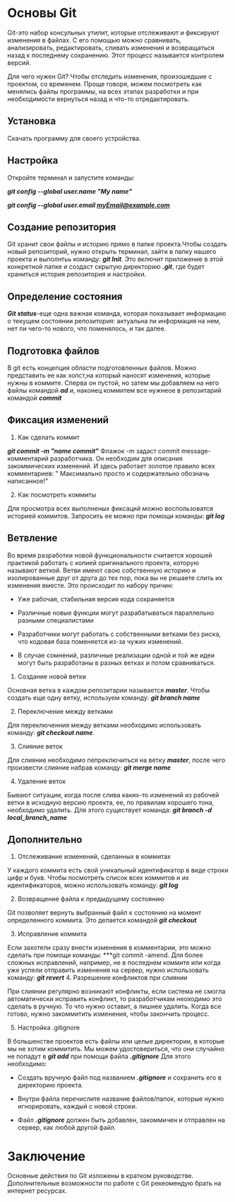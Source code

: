 # Основы Git 

Git-это набор консульных утилит, которые отслеживают и фиксируют изменения в файлах. С его помощью можно сравнивать, анализировать, редактировать, сливать изменения и возвращаться назад к последнему сохранению. Этот процесс называется контролем версий.

Для чего нужен Git? Чтобы отследить изменения, произошедшие с проектом, со временем. Проще говоря, можем посмотреть как менялись файлы программы, на всех этапах разработки и при необходимости вернуться назад и что-то отредактировать.
## Установка

Скачать программу для своего устройства.

## Настройка

Откройте терминал и запустите команды:

***git config --global user.name "My name"***

***git config --global user.email myEmail@example.com***




## Создание репозитория

Git хранит свои файлы и историю прямо в папке проекта.Чтобы создать новый репозиторий, нужно открыть терминал, зайти в папку нашего проекта и выполнтьь команду: ***git Init***. Это включит приложение в этой конкретной папке и создаст скрытую директорию ***.git***, где будет храниться история репозитория и настройки.
## Определение состояния

***Git status***-еще одна важная команда, которая показывает информацию о текущем состоянии репозитория: актуальна ли информация на нем, нет ли чего-то нового, что поменялось, и так далее.

## Подготовка файлов

 В git есть концепция области подготовленных файлов. Можно представить ее как холст,на который наносят изменения, которые нужны в коммите. Сперва он пустой, но затем мы добавляем на него файлы командой ***ad*** и, наконец коммитем все нужнеое в репозитарий командой ***commit***


## Фиксация изменений

1. Как сделать коммит

***git commit -m "name commit"***
Флажок -m задаст commit message-комментарий разработчика. Он необходим для описания закоммических изменений. И здесь работает золотое правило всех комментариев: " Максимально просто и содержательно обозначь написанное!"

2. Как посмотреть коммиты

Для просмотра всех выполненых фиксаций можно воспользоватся историей коммитов. Запросить ее можно при помощи команды: ***git log***

## Ветвление 

Во время разработки новой функциональности считается хорошей практикой работать с копией оригинального проекта, которую называют веткой. Ветви имеют свою собственную историю и изолированные друг от друга до тех пор, пока вы не решаете слить их изменения вместе. Это происходит по набору причин:

* Уже рабочая, стабильная версия кода сохраняется

* Различные новые функции могут разрабатываться параллельно разными специалистами

* Разработчики могут работать с собственными ветками без риска, что кодовая база поменяется из-за чужих изменений.

* В случае сомнений, различные реализации одной и той же идеи могут быть разработаны в разных ветках и потом сравниваться.

1. Создание новой ветки 

Основная ветка в каждом репозитарии называется ***master***. Чтобы создать еще одну ветку, используем команду: ***git branch name***


2. Переключение между ветками

Для переключенния между ветками необходимо использовать команду: ***git checkout name***.

3. Слияние веток

Для слияние необходимо пепреключиться на ветку ***master***, после чего произвести слияние набрав команду:
***git merge name***

4. Удаление веток

Бывают ситуации, когда после слива каких-то изменений из рабочей ветки в исходную версию проекта, ее, по правилам хорошего тона, необходимо удалить.
Для этого существует команда: ***git branch -d local_branch_name***

## Дополнительно

1. Отслеживание изменений, сделанных в коммитах

У каждого коммита есть свой уникальный идентификатор в виде строки цифр и букв. Чтобы посмотреть список всех коммитов и их идентификаторов, можно использовать команду: ***git log***

2. Возвращение файла к предыдущему состоянию

Git позволяет вернуть выбранный файл к состоянию на момент определенного коммита. Это делается командой ***git checkout*** 

3. Исправление коммита

Если захотели сразу внести изменения в комментарии, это можно сделать при помощи команды: ***git commit -amend. Для более сложных исправлений, например, не в последнем коммите или когда уже успели отправить изменения на сервер, нужно использовать команду: ***git revert*** 
4. Разрешение конфликтов при слиянии

При слиянии регулярно возникают конфликты, если система не смогла автоматически исправить конфликт, то разработчикам неоходимо это сделать в ручную. То что нужно оставит, а лишнее удалить. Когда все готово, нужно закоммитить изменения, чтобы закончить процесс.

5. Настройка .gitignore

В большенстве проектов есть файлы или целые директории, в которые мы не хотим коммитить. Мы можем удостовериться, что они случайно не попадут в ***git add*** при помощи файла ***.gitignore*** Для этого необходимо:

* Создать вручную файл под названием ***.gitignore*** и сохранить его в директорию проекта.

* Внутри файла перечислите название файлов/папок, которые нужно игнорировать, каждый с новой строки.

* Файл ***.gitignore*** должен быть добавлен, закоммичен и отправлен на сервер, как любой другой файл.



# Заключение  

Основные действия по Git изложены в кратком руководстве. Дополнительные возможности по работе с Git рекеомендую брать на интернет ресурсах. 
